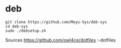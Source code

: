# deb
    git clone https://github.com/Meyu-Sys/deb-sys
    cd deb-sys
    sudo ./debsetup.sh
	
Sources
https://github.com/owl4ce/dotfiles :-dotfiles
